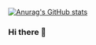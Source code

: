[![Anurag's GitHub stats](https://github-readme-stats.vercel.app/api?username=jinjungs&count_private=true&show_icons=true&theme=blueberry&hide=stars,issues)](https://github.com/anuraghazra/github-readme-stats)


### Hi there 👋
<!--
**JinJungs/jinjungs** is a ✨ _special_ ✨ repository because its `README.md` (this file) appears on your GitHub profile.

Here are some ideas to get you started:

- 🔭 I’m currently working on ...
- 🌱 I’m currently learning ...
- 👯 I’m looking to collaborate on ...
- 🤔 I’m looking for help with ...
- 💬 Ask me about ...
- 📫 How to reach me: ...
- 😄 Pronouns: ...
- ⚡ Fun fact: ...
-->
